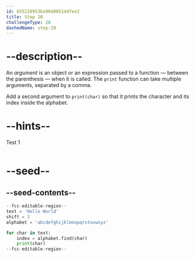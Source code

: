 ```yaml
---
id: 655220953ba90d80514d7ee2
title: Step 20
challengeType: 20
dashedName: step-20
---
```


# --description--

An *argument* is an object or an expression passed to a function — between the parenthesis — when it is called. The `print` function can take multiple arguments, separated by a comma.

Add a second argument to `print(char)` so that it prints the character and its index inside the alphabet.

# --hints--

Test 1

```js

```

# --seed--

## --seed-contents--

```py
--fcc-editable-region--
text = 'Hello World'
shift = 3
alphabet = 'abcdefghijklmnopqrstuvwxyz'

for char in text:
    index = alphabet.find(char)
    print(char)
--fcc-editable-region--
```
